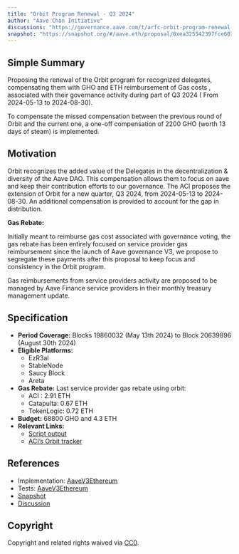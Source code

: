 ```yaml
---
title: "Orbit Program Renewal - Q3 2024"
author: "Aave Chan Initiative"
discussions: "https://governance.aave.com/t/arfc-orbit-program-renewal-q3-2024/18834"
snapshot: "https://snapshot.org/#/aave.eth/proposal/0xea325542397fce607755f6c14be407f60a71a81f3a23c6b3a67e298b9dd8c091"
---
```


## Simple Summary

Proposing the renewal of the Orbit program for recognized delegates, compensating them with GHO and ETH reimbursement of Gas costs , associated with their governance activity during part of Q3 2024 ( From 2024-05-13 to 2024-08-30).

To compensate the missed compensation between the previous round of Orbit and the current one, a one-off compensation of 2200 GHO (worth 13 days of steam) is implemented.

## Motivation

Orbit recognizes the added value of the Delegates in the decentralization & diversity of the Aave DAO. This compensation allows them to focus on aave and keep their contribution efforts to our governance. The ACI proposes the extension of Orbit for a new quarter, Q3 2024, from 2024-05-13 to 2024-08-30.
An additional compensation is provided to account for the gap in distribution.

**Gas Rebate:**

Initially meant to reimburse gas cost associated with governance voting, the gas rebate has been entirely focused on service provider gas reimbursement since the launch of Aave governance V3, we propose to segregate these payments after this proposal to keep focus and consistency in the Orbit program.

Gas reimbursements from service providers activity are proposed to be managed by Aave Finance service providers in their monthly treasury management update.

## Specification

- **Period Coverage:** Blocks 19860032 (May 13th 2024) to Block 20639896 (August 30th 2024)
- **Eligible Platforms:**
  - EzR3al
  - StableNode
  - Saucy Block
  - Areta
- **Gas Rebate:** Last service provider gas rebate using orbit:
  - ACI : 2.91 ETH
  - Catapulta: 0.67 ETH
  - TokenLogic: 0.72 ETH
- **Budget:** 68800 GHO and 4.3 ETH
- **Relevant Links:**
  - [Script output ](https://www.notion.so/Gov-V3-August-2024-script-Output-55c7ee78d48a4126a295f74a0dbf883c?pvs=21)
  - [ACI’s Orbit tracker ](https://dapps.aavechan.com/orbit-tracker)

## References

- Implementation: [AaveV3Ethereum](https://github.com/bgd-labs/aave-proposals-v3/blob/main/src/20240905_AaveV3Ethereum_OrbitProgramRenewalQ32024/AaveV3Ethereum_OrbitProgramRenewalQ32024_20240905.sol)
- Tests: [AaveV3Ethereum](https://github.com/bgd-labs/aave-proposals-v3/blob/main/src/20240905_AaveV3Ethereum_OrbitProgramRenewalQ32024/AaveV3Ethereum_OrbitProgramRenewalQ32024_20240905.t.sol)
- [Snapshot](https://snapshot.org/#/aave.eth/proposal/0xea325542397fce607755f6c14be407f60a71a81f3a23c6b3a67e298b9dd8c091)
- [Discussion](https://governance.aave.com/t/arfc-orbit-program-renewal-q3-2024/18834)

## Copyright

Copyright and related rights waived via [CC0](https://creativecommons.org/publicdomain/zero/1.0/).
